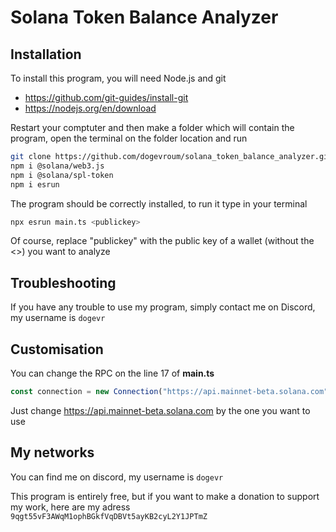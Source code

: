 # Solana Token Balance Analyzer

## Installation

To install this program, you will need Node.js and git 

* https://github.com/git-guides/install-git
* https://nodejs.org/en/download

Restart your comptuter and then make a folder which will contain the program, open the terminal on the folder location and run
```sh
git clone https://github.com/dogevroum/solana_token_balance_analyzer.git
npm i @solana/web3.js
npm i @solana/spl-token
npm i esrun
```
The program should be correctly installed, to run it type in your terminal
```sh
npx esrun main.ts <publickey>
```
Of course, replace "publickey" with the public key of a wallet (without the <>) you want to analyze

## Troubleshooting
If you have any trouble to use my program, simply contact me on Discord, my username is `dogevr`

## Customisation
You can change the RPC on the line 17 of __main.ts__
```ts
const connection = new Connection("https://api.mainnet-beta.solana.com");
```
Just change https://api.mainnet-beta.solana.com by the one you want to use

## My networks
You can find me on discord, my username is `dogevr`

This program is entirely free, but if you want to make a donation to support my work, here are my adress `9qgt55vF3AWqM1ophBGkfVqDBVt5ayKB2cyL2Y1JPTmZ`

